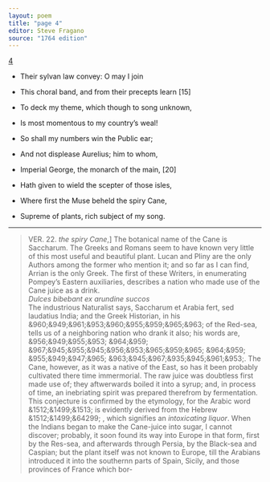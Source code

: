 ```yaml
---
layout: poem
title: "page 4"
editor: Steve Fragano
source: "1764 edition"
---
```


[4]()

- Their sylvan law convey: O may I join 
- This choral band, and from their precepts learn \[15]
- To deck my theme, which though to song unknown,
- Is most momentous to my country’s weal!

- So shall my numbers win the Public ear;
- And not displease Aurelius; him to whom,
- Imperial George, the monarch of the main, \[20]
- Hath given to wield the scepter of those isles,
- Where first the Muse beheld the spiry Cane,
- Supreme of plants, rich subject of my song.

---

> VER. 22. *the spiry Cane*,\] The botanical name of the Cane is Saccharum. The Greeks and Romans seem to have known very little of this most useful and beautiful plant. Lucan and Pliny are the only Authors among the former who mention it; and so far as I can find, Arrian is the only Greek. The first of these Writers, in enumerating Pompey’s Eastern auxiliaries, describes a nation who made use of the Cane juice as a drink.      
*Dulces bibebant ex arundine succos*  
The industrious Naturalist says, Saccharum et Arabia fert, sed laudatius India; and the Greek Historian, in his &960;&949;&961;&953;&960;&955;&959;&965;&963; of the Red-sea, tells us of a neighboring nation who drank it also; his words are, &956;&949;&955;&953; &964;&959; &967;&945;&955;&945;&956;&953;&965;&959;&965; &964;&959; &955;&949;&947;&965; &963;&945;&967;&935;&945;&961;&953;. The Cane, however, as it was a native of the East, so has it been probably cultivated there time immermorial. The raw juice was doubtless first made use of; they aftwerwards boiled it into a syrup; and, in process of time, an inebriating spirit was prepared therefrom by fermentation. This conjecture is confirmed by the etymology, for the Arabic word &1512;&1499;&1513; is evidently derived from the Hebrew &1512;&1499;&64299; , which signifies an *intoxicating liquor*. When the Indians began to make the Cane-juice into sugar, I cannot discover; probably, it soon found its way into Europe in that form, first by the Res-sea, and afterwards through Persia, by the Black-sea and Caspian; but the plant itself was not known to Europe, till the Arabians introduced it into the southernn parts of Spain, Sicily, and those provinces of France which bor-  